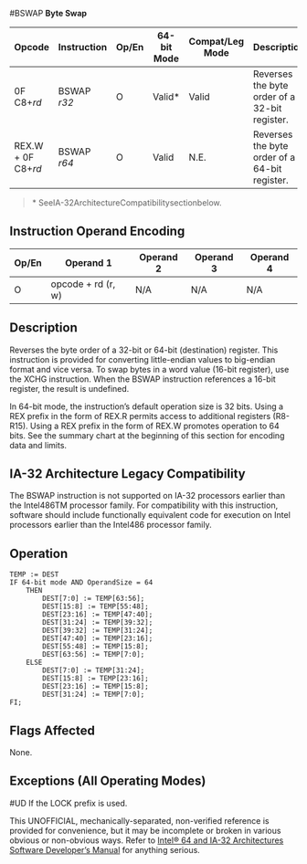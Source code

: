 #BSWAP
**Byte Swap**

| Opcode             | Instruction | Op/En | 64-bit Mode | Compat/Leg Mode | Description                                   |
| ------------------ | ----------- | ----- | ----------- | --------------- | --------------------------------------------- |
| 0F C8+_rd_         | BSWAP _r32_ | O     | Valid\*     | Valid           | Reverses the byte order of a 32-bit register. |
| REX.W + 0F C8+_rd_ | BSWAP _r64_ | O     | Valid       | N.E.            | Reverses the byte order of a 64-bit register. |

> \* SeeIA-32ArchitectureCompatibilitysectionbelow.

## Instruction Operand Encoding

| Op/En | Operand 1          | Operand 2 | Operand 3 | Operand 4 |
| ----- | ------------------ | --------- | --------- | --------- |
| O     | opcode + rd (r, w) | N/A       | N/A       | N/A       |

## Description

Reverses the byte order of a 32-bit or 64-bit (destination) register. This instruction is provided for converting little-endian values to big-endian format and vice versa. To swap bytes in a word value (16-bit register), use the XCHG instruction. When the BSWAP instruction references a 16-bit register, the result is undefined.

In 64-bit mode, the instruction’s default operation size is 32 bits. Using a REX prefix in the form of REX.R permits access to additional registers (R8-R15). Using a REX prefix in the form of REX.W promotes operation to 64 bits. See the summary chart at the beginning of this section for encoding data and limits.

## IA-32 Architecture Legacy Compatibility

The BSWAP instruction is not supported on IA-32 processors earlier than the Intel486TM processor family. For compatibility with this instruction, software should include functionally equivalent code for execution on Intel processors earlier than the Intel486 processor family.

## Operation

```
TEMP := DEST
IF 64-bit mode AND OperandSize = 64
    THEN
        DEST[7:0] := TEMP[63:56];
        DEST[15:8] := TEMP[55:48];
        DEST[23:16] := TEMP[47:40];
        DEST[31:24] := TEMP[39:32];
        DEST[39:32] := TEMP[31:24];
        DEST[47:40] := TEMP[23:16];
        DEST[55:48] := TEMP[15:8];
        DEST[63:56] := TEMP[7:0];
    ELSE
        DEST[7:0] := TEMP[31:24];
        DEST[15:8] := TEMP[23:16];
        DEST[23:16] := TEMP[15:8];
        DEST[31:24] := TEMP[7:0];
FI;

```

## Flags Affected

None.

## Exceptions (All Operating Modes)

#​​​UD If the LOCK prefix is used.

This UNOFFICIAL, mechanically-separated, non-verified reference is provided for convenience, but it may be
incomplete or broken in various obvious or non-obvious
ways. Refer to [Intel® 64 and IA-32 Architectures Software Developer’s Manual](https://software.intel.com/en-us/download/intel-64-and-ia-32-architectures-sdm-combined-volumes-1-2a-2b-2c-2d-3a-3b-3c-3d-and-4) for anything serious.

